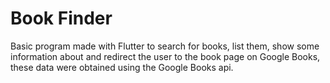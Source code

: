 # Book Finder

Basic program made with Flutter to search for books, list them, show some information about and redirect the user to the book page on Google Books, these data were obtained using the Google Books api.

